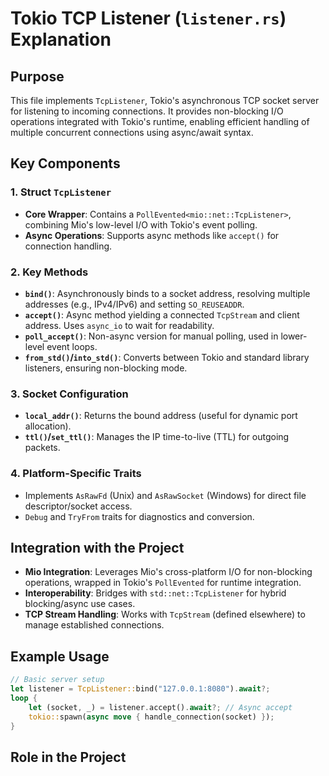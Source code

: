 # Tokio TCP Listener (`listener.rs`) Explanation

## Purpose
This file implements `TcpListener`, Tokio's asynchronous TCP socket server for listening to incoming connections. It provides non-blocking I/O operations integrated with Tokio's runtime, enabling efficient handling of multiple concurrent connections using async/await syntax.

## Key Components

### 1. **Struct `TcpListener`**
- **Core Wrapper**: Contains a `PollEvented<mio::net::TcpListener>`, combining Mio's low-level I/O with Tokio's event polling.
- **Async Operations**: Supports async methods like `accept()` for connection handling.

### 2. **Key Methods**
- **`bind()`**: Asynchronously binds to a socket address, resolving multiple addresses (e.g., IPv4/IPv6) and setting `SO_REUSEADDR`.
- **`accept()`**: Async method yielding a connected `TcpStream` and client address. Uses `async_io` to wait for readability.
- **`poll_accept()`**: Non-async version for manual polling, used in lower-level event loops.
- **`from_std()`/`into_std()`**: Converts between Tokio and standard library listeners, ensuring non-blocking mode.

### 3. **Socket Configuration**
- **`local_addr()`**: Returns the bound address (useful for dynamic port allocation).
- **`ttl()`/`set_ttl()`**: Manages the IP time-to-live (TTL) for outgoing packets.

### 4. **Platform-Specific Traits**
- Implements `AsRawFd` (Unix) and `AsRawSocket` (Windows) for direct file descriptor/socket access.
- `Debug` and `TryFrom` traits for diagnostics and conversion.

## Integration with the Project
- **Mio Integration**: Leverages Mio's cross-platform I/O for non-blocking operations, wrapped in Tokio's `PollEvented` for runtime integration.
- **Interoperability**: Bridges with `std::net::TcpListener` for hybrid blocking/async use cases.
- **TCP Stream Handling**: Works with `TcpStream` (defined elsewhere) to manage established connections.

## Example Usage
```rust
// Basic server setup
let listener = TcpListener::bind("127.0.0.1:8080").await?;
loop {
    let (socket, _) = listener.accept().await?; // Async accept
    tokio::spawn(async move { handle_connection(socket) });
}
```

## Role in the Project